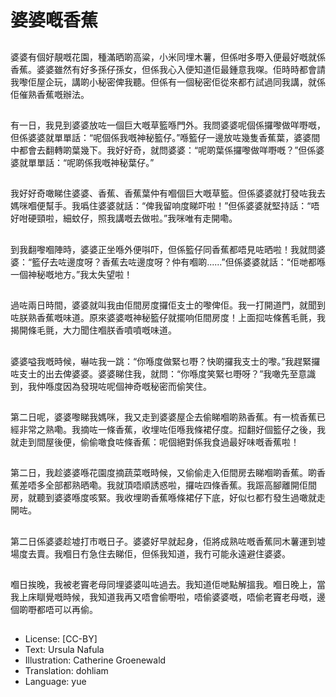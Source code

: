 # 婆婆嘅香蕉

##
婆婆有個好靚嘅花園，種滿晒啲高粱，小米同埋木薯，但係咁多嘢入便最好嘅就係香蕉。婆婆雖然有好多孫仔孫女，但係我心入便知道佢最鍾意我㗎。佢時時都會請我嚟佢屋企玩，講啲小秘密俾我聽。但係有一個秘密佢從來都冇試過同我講，就係佢催熟香蕉嘅辦法。

##
有一日，我見到婆婆放咗一個巨大嘅草籃喺門外。我問婆婆呢個係攞嚟做咩嘢嘅，但係婆婆就單單話：“呢個係我嘅神秘籃仔。”喺籃仔一邊放咗幾隻香蕉葉，婆婆間中都會去翻轉啲葉幾下。我好好奇，就問婆婆：“呢啲葉係攞嚟做咩嘢嘅？”但係婆婆就單單話：“呢啲係我嘅神秘葉仔。”

##
我好好奇噉睇住婆婆、香蕉、香蕉葉仲有嗰個巨大嘅草籃。但係婆婆就打發咗我去媽咪嗰便幫手。我噅住婆婆就話：“俾我留响度睇吓啦！”但係婆婆就堅持話：“唔好咁硬頸啦，細蚊仔，照我講嘅去做啦。”我咪唯有走開嘞。

##
到我翻嚟嗰陣時，婆婆正坐喺外便唞吓，但係籃仔同香蕉都唔見咗晒啦！我就問婆婆：“籃仔去咗邊度呀？香蕉去咗邊度呀？仲有嗰啲......”但係婆婆就話：“佢哋都喺一個神秘嘅地方。”我太失望啦！

##
過咗兩日時間，婆婆就叫我由佢間房度攞佢支士的嚟俾佢。我一打開道門，就聞到咗朕熟香蕉嘅味道。原來婆婆嘅神秘籃仔就擺响佢間房度！上面𢫏咗條舊毛氈，我揭開條毛氈，大力聞住嗰朕香噴噴嘅味道。

##
婆婆嗌我嘅時候，嚇咗我一跳：“你喺度做緊乜嘢？快啲攞我支士的嚟。”我趕緊攞咗支士的出去俾婆婆。婆婆睇住我，就問：“你喺度笑緊乜嘢呀？”我噉先至意識到，我仲喺度因為發現咗呢個神奇嘅秘密而偷笑住。

##
第二日呢，婆婆嚟睇我媽咪，我又走到婆婆屋企去偷睇嗰啲熟香蕉。有一梳香蕉已經非常之熟嘞。我摘咗一條香蕉，收埋咗佢喺我條裙仔度。𢫏翻好個籃仔之後，我就走到間屋後便，偷偷噉食咗條香蕉：呢個絕對係我食過最好味嘅香蕉啦！

##
第二日，我趁婆婆喺花園度摘蔬菜嘅時候，又偷偷走入佢間房去睇嗰啲香蕉。啲香蕉差唔多全部都熟晒嘞。我就頂唔順誘惑啦，攞咗四條香蕉。我䟴高腳離開佢間房，就聽到婆婆喺度咳緊。我收埋啲香蕉喺條裙仔下底，好似乜都冇發生過噉就走開咗。

##
第二日係婆婆趁墟打市嘅日子。婆婆好早就起身，佢將成熟咗嘅香蕉同木薯運到墟場度去賣。我嗰日冇急住去睇佢，但係我知道，我冇可能永遠避住婆婆。

##
嗰日挨晚，我被老竇老母同埋婆婆叫咗過去。我知道佢哋點解搵我。嗰日晚上，當我上床瞓覺嘅時候，我知道我再又唔會偷嘢啦，唔偷婆婆嘅，唔偷老竇老母嘅，邊個啲嘢都唔可以再偷。

##
* License: [CC-BY]
* Text: Ursula Nafula
* Illustration: Catherine Groenewald
* Translation: dohliam
* Language: yue
